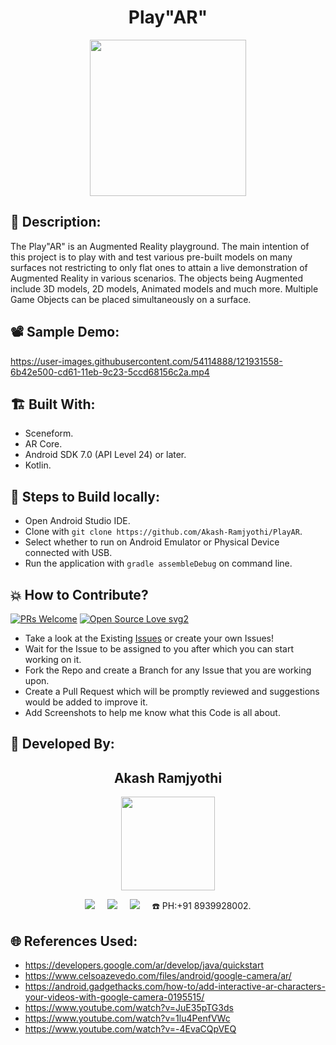 <h1 align="center">Play"AR"</h1>

<p align="center">
<img src="https://user-images.githubusercontent.com/54114888/121889228-9b28c300-cd36-11eb-8b42-aae892bc9763.png" width=250px height=250px>
</p>

## 📜 Description:
The Play"AR" is an Augmented Reality playground. The main intention of this project is to play with and test various pre-built models on many surfaces not restricting to only flat ones to attain a live demonstration of Augmented Reality in various scenarios. The objects being Augmented include 3D models, 2D models, Animated models and much more. Multiple Game Objects can be placed simultaneously on a surface.


## 📽 Sample Demo:
https://user-images.githubusercontent.com/54114888/121931558-6b42e500-cd61-11eb-9c23-5ccd68156c2a.mp4

## 🏗 Built With:
- Sceneform.
- AR Core.
- Android SDK 7.0 (API Level 24) or later.
- Kotlin.

## 🧪 Steps to Build locally:
- Open Android Studio IDE.
- Clone with `git clone https://github.com/Akash-Ramjyothi/PlayAR`.
- Select whether to run on Android Emulator or Physical Device connected with USB.
- Run the application with `gradle assembleDebug` on command line.

## 💥 How to Contribute?

[![PRs Welcome](https://img.shields.io/badge/PRs-welcome-brightgreen.svg?style=flat-square)](http://makeapullrequest.com)
[![Open Source Love svg2](https://badges.frapsoft.com/os/v2/open-source.svg?v=103)](https://github.com/ellerbrock/open-source-badges/)

- Take a look at the Existing [Issues](https://github.com/Akash-Ramjyothi/PlayAR/issues) or create your own Issues!
- Wait for the Issue to be assigned to you after which you can start working on it.
- Fork the Repo and create a Branch for any Issue that you are working upon.
- Create a Pull Request which will be promptly reviewed and suggestions would be added to improve it.
- Add Screenshots to help me know what this Code is all about.

## 👦 Developed By:
<h2 align="center">Akash Ramjyothi</h2>
<p align="center">
  <a href="https://github.com/Akash-Ramjyothi"><img src="https://avatars.githubusercontent.com/u/54114888?v=4" width=150px height=150px /></a>

<p align="center">
  <a target="_blank"href="https://www.linkedin.com/in/akash-ramjyothi/"><img src="https://img.shields.io/badge/linkedin-%230077B5.svg?&style=for-the-badge&logo=linkedin&logoColor=white" /></a>&nbsp;&nbsp;&nbsp;&nbsp;
  <a href="mailto:akash.ramjyothi@gmail.com?subject=Hello%20Akash,%20From%20Github"><img src="https://img.shields.io/badge/gmail-%23D14836.svg?&style=for-the-badge&logo=gmail&logoColor=white" /></a>&nbsp;&nbsp;&nbsp;&nbsp;
  <a href="https://www.instagram.com/akash.ramjyothi/"><img src="https://img.shields.io/badge/instagram-%23D14836.svg?&style=for-the-badge&logo=instagram&logoColor=pink" /></a>&nbsp;&nbsp;&nbsp;&nbsp;
  ☎️ PH:+91 8939928002.
</p>

## 🌐 References Used:
- https://developers.google.com/ar/develop/java/quickstart
- https://www.celsoazevedo.com/files/android/google-camera/ar/
- https://android.gadgethacks.com/how-to/add-interactive-ar-characters-your-videos-with-google-camera-0195515/
- https://www.youtube.com/watch?v=JuE35pTG3ds
- https://www.youtube.com/watch?v=1lu4PenfVWc
- https://www.youtube.com/watch?v=-4EvaCQpVEQ
